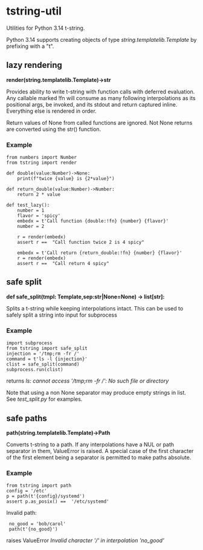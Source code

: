 # tstring-util
Utilities for Python 3.14 t-string.

Python 3.14 supports creating objects of type *string.templatelib.Template* by prefixing with a "t". 


## lazy rendering
**render(string.templatelib.Template)->str**

Provides ability to write t-string with function calls with deferred evaluation.
Any callable marked !fn will consume as many following interpolations as its positional args,
be invoked, and its stdout and return captured inline. Everything else is rendered in order. 

Return values of None from called functions are ignored. Not None returns are converted using the str() function.
### Example
```
from numbers import Number
from tstring import render

def double(value:Number)->None:
    print(f"twice {value} is {2*value}")

def return_double(value:Number)->Number:
    return 2 * value

def test_lazy():
    number = 1
    flavor = 'spicy'
    embedx = t'Call function {double:!fn} {number} {flavor}'
    number = 2

    r = render(embedx)
    assert r ==  "Call function twice 2 is 4 spicy"

    embedx = t'Call return {return_double:!fn} {number} {flavor}'
    r = render(embedx)
    assert r ==  "Call return 4 spicy"
```

## safe split
**def safe_split(tmpl: Template,sep:str|None=None) -> list[str]:**

Splits a t-string while keeping interpolations intact. This can be used to safely split a string
into input for subprocess

### Example 
```
import subprocess
from tstring import safe_split
injection = '/tmp;rm -fr /'
command = t'ls -l {injection}'
clist = safe_split(command)
subprocess.run(clist)
```

returns *ls: cannot access '/tmp;rm -fr /': No such file or directory*

Note that using a non None separator may produce empty strings in list. See *test_split.py* for examples.
## safe paths 
**path(string.templatelib.Template)->Path**

Converts t-string to a path. If any interpolations have a NUL or path separator in them, ValueError is raised.
A special case of the first character of the first element being a separator is permitted to make paths absolute.


### Example
```
from tstring import path
config = '/etc'
p = path(t'{config}/systemd')
assert p.as_posix() ==  '/etc/systemd'
```

Invalid path:
```
 no_good = 'bob/carol'
 path(t'{no_good}')
 ```

raises ValueError *Invalid character '/' in interpolation 'no_good'*
